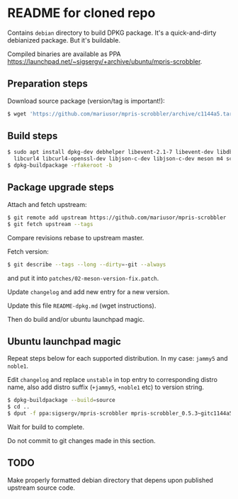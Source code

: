 # README for cloned repo

Contains `debian` directory to build DPKG package. It's a quick-and-dirty debianized package. But it's buildable.

Compiled binaries are available as PPA <https://launchpad.net/~sigsergv/+archive/ubuntu/mpris-scrobbler>.

## Preparation steps

Download source package (version/tag is important!):

```sh
$ wget 'https://github.com/mariusor/mpris-scrobbler/archive/c1144a5.tar.gz' -O 'mpris-scrobbler_0.5.5~gitc1144a5.orig.tar.gz'
```

## Build steps

```sh
$ sudo apt install dpkg-dev debhelper libevent-2.1-7 libevent-dev libdbus-1-dev dbus dbus-user-session \
  libcurl4 libcurl4-openssl-dev libjson-c-dev libjson-c-dev meson m4 scdoc
$ dpkg-buildpackage -rfakeroot -b
```

## Package upgrade steps

Attach and fetch upstream:

```sh
$ git remote add upstream https://github.com/mariusor/mpris-scrobbler
$ git fetch upstream --tags
```

Compare revisions rebase to upstream master.

Fetch version:

```sh
$ git describe --tags --long --dirty=-git --always
```
and put it into `patches/02-meson-version-fix.patch`.

Update `changelog` and add new entry for a new version.

Update this file `README-dpkg.md` (wget instructions).

Then do build and/or ubuntu launchpad magic.

## Ubuntu launchpad magic

Repeat steps below for each supported distribution. In my case: `jammy5` and `noble1`.

Edit `changelog` and replace `unstable` in top entry to corresponding distro name,
also add distro suffix (`+jammy5`, `+noble1` etc) to version string.

```sh
$ dpkg-buildpackage --build=source
$ cd ..
$ dput -f ppa:sigsergv/mpris-scrobbler mpris-scrobbler_0.5.3~gitc1144a5-1+jammy5_source.changes
```

Wait for build to complete.

Do not commit to git changes made in this section.


## TODO

Make properly formatted debian directory that depens upon published upstream source code.

